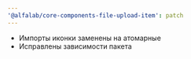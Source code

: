 ```yaml
---
'@alfalab/core-components-file-upload-item': patch
---
```


-   Импорты иконки заменены на атомарные
-   Исправлены зависимости пакета
